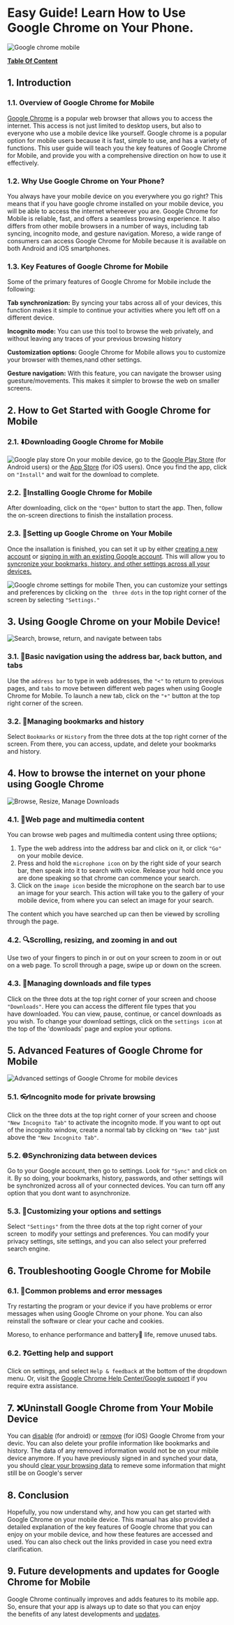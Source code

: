 # Easy Guide! Learn How to Use Google Chrome on Your Phone.

![Google chrome mobile](https://res.cloudinary.com/dvwkqsotl/image/upload/v1678874366/tech%20assign%201/chrome_mfahuu.webp "Google Chrome in mobile view")



[**Table Of Content**](Table.md)


##  1. <a name='Introduction'></a>Introduction

###  1.1. <a name='OverviewofGoogleChromeforMobile'></a>Overview of Google Chrome for Mobile

[Google Chrome](https://www.google.com/chrome/) is a popular web browser that allows you to access the internet. This access is not just limited to desktop users, but also to everyone who use a mobile device like yourself. Google chrome is a popular option for mobile users because it is fast, simple to use, and has a variety of functions. This user guide will teach you the key features of Google Chrome for Mobile, and provide you with a comprehensive direction on how to use it effectively.

###  1.2. <a name='WhyUseGoogleChromeonYourPhone'></a>Why Use Google Chrome on Your Phone?
<!-- referece this -->
You always have your mobile device on you everywhere you go right? This means that if you have google chrome installed on your mobile device, you will be able to access the internet whereever you are. Google Chrome for Mobile is reliable, fast, and offers a seamless browsing experience. It also differs from other mobile browsers in a number of ways, including tab syncing, incognito mode, and gesture navigation. Moreso, a wide range of consumers can access Google Chrome for Mobile because it is available on both Android and iOS smartphones.

###  1.3. <a name='KeyFeaturesofGoogleChromeforMobile'></a>Key Features of Google Chrome for Mobile
<!-- add reference -->
Some of the primary features of Google Chrome for Mobile include the following:

**Tab synchronization:** By syncing your tabs across all of your devices, this function makes it simple to continue your activities where you left off on a different device.

**Incognito mode:** You can use this tool to browse the web privately, and without leaving any traces of your previous browsing history

**Customization options:** Google Chrome for Mobile allows you to customize your browser with themes,nand other settings.

**Gesture navigation:** With this feature, you can navigate the browser using guesture/movements. This makes it simpler to browse the web on smaller screens.


##  2. <a name='HowtoGetStartedwithGoogleChromeforMobile'></a>How to Get Started with Google Chrome for Mobile

###  2.1. <a name='arrow_down:DownloadingGoogleChromeforMobile'></a>:arrow_down:Downloading Google Chrome for Mobile

![Google play store](https://res.cloudinary.com/dvwkqsotl/image/upload/v1679158555/tech%20assign%201/google_chrome_download_u7p5nm.png) 
On your mobile device, go to the [Google Play Store](https://play.google.com/store/apps/details?id=com.android.chrome&referrer=utm_source%3Dhelp-center%26utm_medium%3Dhc-answer%26utm_campaign%3Dhelp-center-mg) (for Android users) or the [App Store](https://apps.apple.com/us/app/apple-store/id535886823) (for iOS users). Once you find the app, click on `"Install"` and wait for the download to complete.

###  2.2. <a name='baggage_claim:InstallingGoogleChromeforMobile'></a>:baggage_claim:Installing Google Chrome for Mobile
After downloading, click on the `"Open"` button to start the app. Then, follow the on-screen directions to finish the installation process.

###  2.3. <a name='nut_and_bolt:SettingupGoogleChromeonYourMobile'></a>:nut_and_bolt:Setting up Google Chrome on Your Mobile
Once the insallation is finished, you can set it up by either [creating a new account](https://support.google.com/accounts/answer/27441) or [signing in with an existing Google account](https://support.google.com/chrome/answer/185277). This will allow you to [syncronize your bookmarks, history, and other settings across all your devices.](https://support.google.com/chrome/answer/165139) 

![Google chrome settings for mobile](https://res.cloudinary.com/dvwkqsotl/image/upload/v1680086413/tech%20assign%201/goo_settings_akmbob.gif) Then, you can customize your settings and preferences by clicking on the ` three dots` in the top right corner of the screen by selecting `"Settings."`

##  3. <a name='UsingGoogleChromeonyourMobileDevice'></a>Using Google Chrome on your Mobile Device!

![Search, browse, return, and navigate between tabs](https://res.cloudinary.com/dvwkqsotl/image/upload/v1680094258/tech%20assign%201/using_g-chrome_njfnhn.gif)

###  3.1. <a name='compass:Basicnavigationusingtheaddressbarbackbuttonandtabs'></a>:compass:Basic navigation using the address bar, back button, and tabs

Use the `address bar` to type in web addresses, the `"<"` to return to previous pages, and `tabs` to move between different web pages when using Google Chrome for Mobile. To launch a new tab, click on the `"+"` button at the top right corner of the screen.

###  3.2. <a name='bookmark:Managingbookmarksandhistory'></a>:bookmark:Managing bookmarks and history
<!-- add image to illustrate -->
Select `Bookmarks` or `History` from the three dots at the top right corner of the screen. From there, you can access, update, and delete your bookmarks and history.

##  4. <a name='HowtobrowsetheinternetonyourphoneusingGoogleChrome'></a>How to browse the internet on your phone using Google Chrome

![Browse, Resize, Manage Downloads ](https://res.cloudinary.com/dvwkqsotl/image/upload/v1680100014/tech%20assign%201/how_to_browse_pqpnng.gif (Browse, Resize, Manage Downloads))

###  4.1. <a name='satellite:Webpageandmultimediacontent'></a>:satellite:Web page and multimedia content 
You can browse web pages and multimedia content using three optiions;
1. Type the web address into the address bar and click on it, or click `"Go"` on your mobile device. 
1. Press and hold the `microphone icon` on by the right side of your search bar, then speak into it to search with voice. Release your hold once you are done speaking so that chrome can commence your search.
1. Click on the `image icon` beside the microphone on the search bar to use an image for your search. This action will take you to the gallery of your mobile device, from where you can select an image for your search. 


The content which you have searched up can then be viewed by scrolling through the page.

###  4.2. <a name='mag:Scrollingresizingandzoominginandout'></a>:mag:Scrolling, resizing, and zooming in and out 
Use two of your fingers to pinch in or out on your screen to zoom in or out on a web page. 
To scroll through a page, swipe up or down on the screen.

###  4.3. <a name='file_folder:Managingdownloadsandfiletypes'></a>:file_folder:Managing downloads and file types
Click on the three dots at the top right corner of your screen and choose `"Downloads"`. Here you can access the different file types that you have downloaded. You can view, pause, continue, or cancel downloads as you wish. 
To change your download settings, click on the `settings icon` at the top of the 'downloads' page and exploe your options.

##  5. <a name='AdvancedFeaturesofGoogleChromeforMobile'></a>Advanced Features of Google Chrome for Mobile

![Advanced settings of Google Chrome for mobile devices](https://res.cloudinary.com/dvwkqsotl/image/upload/v1680121358/tech%20assign%201/advanced_rvjwry.gif)

###  5.1. <a name='eyeglasses:Incognitomodeforprivatebrowsing'></a>:eyeglasses:Incognito mode for private browsing 
Click on the three dots at the top right corner of your screen and choose `"New Incognito Tab"` to activate the incognito mode. If you want to opt out of the incognito window, create a normal tab by clicking on `"New tab"` just above the `"New Incognito Tab"`.

###  5.2. <a name='globe_with_meridians:Synchronizingdatabetweendevices'></a>:globe_with_meridians:Synchronizing data between devices 
Go to your Google account, then go to settings. Look for `"Sync"` and click on it.  By so doing, your bookmarks, history, passwords, and other settings will be synchronized across all of your connected devices. You can turn off any option that you dont want to asynchronize.

###  5.3. <a name='wrench:Customizingyouroptionsandsettings'></a>:wrench:Customizing your options and settings
Select `"Settings"` from the three dots at the top right corner of your screen  to modify your settings and preferences. You can modify your privacy settings, site settings, and you can also select your preferred search engine.

##  6. <a name='TroubleshootingGoogleChromeforMobile'></a>Troubleshooting Google Chrome for Mobile 

###  6.1. <a name='triangular_flag_on_post:Commonproblemsanderrormessages'></a>:triangular_flag_on_post:Common problems and error messages
Try restarting the program or your device if you have problems or error messages when using Google Chrome on your phone. You can also reinstall the software or clear your cache and cookies.

 Moreso, to enhance performance and battery:battery: life, remove unused tabs.

###  6.2. <a name='question:Gettinghelpandsupport'></a>:question:Getting help and support
Click on settings, and select `Help & feedback` at the bottom of the dropdown menu. Or, visit the [Google Chrome Help Center/Google support](https://support.google.com/chrome/?visit_id=638144873462949231-2028164608&hl=en&rd=2#topic=7439538) if you require extra assistance.

##  7. <a name='x:UninstallGoogleChromefromYourMobileDevice'></a>:x:Uninstall Google Chrome from Your Mobile Device
You can [disable](https://support.google.com/chrome/answer/95319?co=GENIE.Platform%3DAndroid&oco=1) (for android) or [remove](https://support.google.com/chrome/answer/95319?co=GENIE.Platform%3DiOS&oco=1) (for iOS) Google Chrome from your devic. You can also delete your profile information like bookmarks and history. The data of any removed information would not be on your mibile device anymore. If you have previously signed in and synched your data, you should [clear your browsing data](https://support.google.com/chrome/answer/2392709) to remeve some information that might still be on Google's server


##  8. <a name='Conclusion'></a>Conclusion
Hopefully, you now understand why, and how you can get started with Google Chrome on your mobile device. This manual has also provided a detailed explanation of the key features of Google chrome that you can enjoy on your mobile device, and how these features are accessed and used. You can also check out the links provided in case you need extra clarification.

##  9. <a name='FuturedevelopmentsandupdatesforGoogleChromeforMobile'></a>Future developments and updates for Google Chrome for Mobile
Google Chrome continually improves and adds features to its mobile app. So, ensure that your app is always up to date so that you can enjoy the benefits of any latest developments and [updates](https://support.google.com/chrome/answer/95414).
